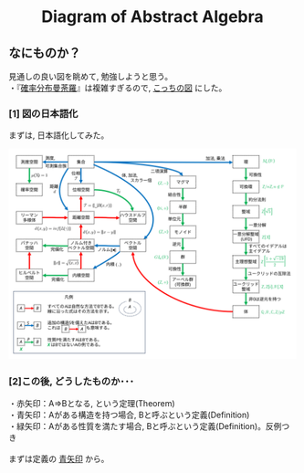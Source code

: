 <html lang="ja">
    <head>
        <meta charset="utf-8" />
    </head>
    <body>
<h1><center>Diagram of Abstract Algebra</center></h1>
<h2>なにものか？</h2>
<p>
見通しの良い図を眺めて, 勉強しようと思う。<br>
・『<a href="https://www.math.wm.edu/~leemis/chart/UDR/UDR.html">確率分布曼荼羅</a>』は複雑すぎるので, <a href="https://www.reddit.com/r/math/comments/99y547/my_digram_of_abstract_algebra_and_other_stuff/?tl=es-es#lightbox">こっちの図</a> にした。 
</p>
<h3>[1] 図の日本語化</h3>
<p>
まずは, 日本語化してみた。
</p>
<center><img src="images/diagram.svg"></center>

<h3>[2]この後, どうしたものか･･･</h3>
<p>
・赤矢印：A⇒Bとなる, という定理(Theorem)<br>
・青矢印：Aがある構造を持つ場合, Bと呼ぶという定義(Definition)<br>
・緑矢印：Aがある性質を満たす場合, Bと呼ぶという定義(Definition)。反例つき<br>
<br>
まずは定義の <a href="https://boyoyon.github.io/Diagram_of_Abstract_Algebra/blue_arrows.html">青矢印</a> から。
</p>
    </body>
</html>
